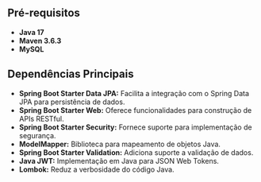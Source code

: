 <h2>Pré-requisitos</h2>
<ul>
  <li><strong>Java 17</strong></li>
  <li><strong>Maven 3.6.3</strong></li>
  <li><strong>MySQL</strong></li>
</ul>

<h2>Dependências Principais</h2>
<ul>
  <li><strong>Spring Boot Starter Data JPA:</strong> Facilita a integração com o Spring Data JPA para persistência de dados.</li>
  <li><strong>Spring Boot Starter Web:</strong> Oferece funcionalidades para construção de APIs RESTful.</li>
  <li><strong>Spring Boot Starter Security:</strong> Fornece suporte para implementação de segurança.</li>
  <li><strong>ModelMapper:</strong> Biblioteca para mapeamento de objetos Java.</li>
  <li><strong>Spring Boot Starter Validation:</strong> Adiciona suporte a validação de dados.</li>
  <li><strong>Java JWT:</strong> Implementação em Java para JSON Web Tokens.</li>
  <li><strong>Lombok:</strong> Reduz a verbosidade do código Java.</li>
</ul>
